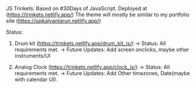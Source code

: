 JS Trinkets:
Based on #30Days of JavaScript.
Deployed at (https://trinkets.netlify.app/)
The theme will mostly be similar to my portfolio site (https://saikalyantarun.netlify.app/)

Status:
1. Drum kit (https://trinkets.netlify.app/drum_kit_js/) 
-> Status: All requirements met.
-> Future Updates: Add screen onclicks, maybe other instruments/UI

2. Analog Clock (https://trinkets.netlify.app/clock_js/)
-> Status: All requirements met.
-> Future Updates: Add Other timezones, Date(maybe with calendar UI).